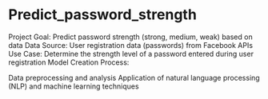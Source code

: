 # Predict_password_strength
Project Goal: Predict password strength (strong, medium, weak) based on data
Data Source: User registration data (passwords) from Facebook APIs
Use Case: Determine the strength level of a password entered during user registration
Model Creation Process:

Data preprocessing and analysis
Application of natural language processing (NLP) and machine learning techniques
